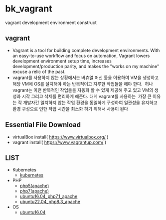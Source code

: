 # bk_vagrant
vagrant development environment construct

## vagrant
- Vagrant is a tool for building complete development environments. With an easy-to-use workflow and focus on automation, Vagrant lowers     development environment setup time, increases development/production parity, and makes the "works on my machine" excuse a relic of the   past.
- vagrant를 사용하지 않는 상황에서는 버츄얼 머신 툴을 이용하여 VM을 생성하고 해당 VM에 OS를 설치해야 하는 반복적이고 지루한 작업들을 해야 한다.
  허나 vagrant는 이런 반복적인 작업들을 자동화 할 수 있게 제공해 주고 있고 VM의 생성과 시작 그리고 삭제를 편리하게 해준다. 대게 vagrant를 사용하는
  가장 큰 이유는 각 개발자간 일치하지 않는 작업 환경을 동일하게 구성하여 일관성을 유지하고 환경 구성으로 인한 작업 시간을 최소화 하기 위해서 사용이
  된다
  
## Essential File Download
- virtualBox install( https://www.virtualbox.org/ )
- vagrant install( https://www.vagrantup.com/ )

## LIST
- Kubernetes
  - [kubernetes](https://github.com/bkjeon1614/bk_vagrant/tree/master/kubernetes)
- PHP
  - [php5(apache)](https://github.com/bkjeon1614/bk_vagrant/tree/master/php/php5_apache)
  - [php7(apache)](https://github.com/bkjeon1614/bk_vagrant/tree/master/php/php7_apache)
  - [ubuntu16.04_php7.1_apache](https://github.com/bkjeon1614/bk_vagrant/tree/master/php/ubuntu16.04_php7.1_apache)
  - [ubuntu22.04_php8.3_apache](https://github.com/bkjeon1614/bk_vagrant/tree/master/php/ubuntu22.04_php8.3_apache)
- OS
  - [ubuntu16.04](https://github.com/bkjeon1614/bk_vagrant/tree/master/linux/ubuntu16.04)
